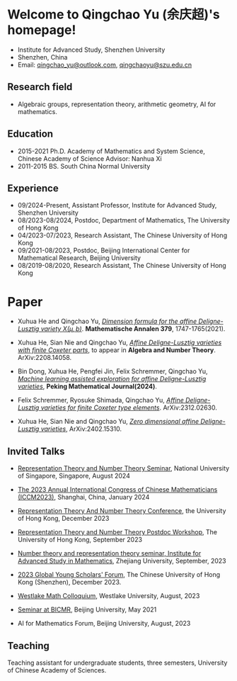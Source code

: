 # Welcome to Qingchao Yu (余庆超)'s homepage!

- Institute for Advanced Study, Shenzhen University
- Shenzhen, China
- Email: qingchao_yu@outlook.com, qingchaoyu@szu.edu.cn



<!-- <img align="right" alt="img" src="https://github.com/FernandoRoldan93/FernandoRoldan93/blob/master/cover_image.jpg" width="50%" height="auto"  -->



## Research field
- Algebraic groups, representation theory, arithmetic geometry, AI for mathematics.

## Education
- 2015-2021  Ph.D. Academy of Mathematics and System Science, Chinese Academy of Science Advisor: Nanhua Xi
- 2011-2015  BS. South China Normal University

## Experience
- 09/2024-Present, Assistant Professor, Institute for Advanced Study, Shenzhen   University
- 08/2023-08/2024, Postdoc, Department of Mathematics, The University of Hong Kong
- 04/2023-07/2023, Research Assistant, The Chinese University of Hong Kong 
- 09/2021-08/2023, Postdoc, Beijing International Center for Mathematical Research, Beijing University
- 08/2019-08/2020, Research Assistant, The Chinese University of Hong Kong 



# Paper
- Xuhua He and Qingchao Yu, [*Dimension formula for the affine Deligne-Lusztig variety $X(\mu, b)$*](https://arxiv.org/pdf/2005.09799.pdf). **Mathematische Annalen 379**, 1747-1765(2021).

- Xuhua He, Sian Nie and Qingchao Yu, [*Affine Deligne-Lusztig varieties with finite Coxeter parts*](https://arxiv.org/pdf/2208.14058.pdf), to appear in **Algebra and Number Theory**. ArXiv:2208.14058.
- Bin Dong, Xuhua He, Pengfei Jin, Felix Schremmer, Qingchao Yu, [*Machine learning assisted exploration for affine Deligne-Lusztig varieties*](https://arxiv.org/pdf/2308.11355), **Peking Mathematical Journal(2024)**.
  
- Felix Schremmer, Ryosuke Shimada, Qingchao Yu, [*Affine Deligne-Lusztig varieties for finite Coxeter type elements*](https://arxiv.org/pdf/2312.02630.pdf). ArXiv:2312.02630.

- Xuhua He, Sian Nie and Qingchao Yu, [*Zero dimensional affine Deligne-Lusztig varieties*](https://arxiv.org/pdf/2402.15310.pdf), ArXiv:2402.15310.


## Invited Talks
- [Representation Theory and Number Theory Seminar](https://www.math.nus.edu.sg/category/events/colloquia-seminars/representation-theory-and-number-theory/), National University of Singapore, Singapore, August 2024

- [The 2023 Annual International Congress of Chinese Mathematicians (ICCM2023)](https://iccm.tsinghua.edu.cn/iccm2023), Shanghai, China, January 2024

- [Representation Theory And Number Theory Conference](https://hkumath.hku.hk/~imr/event/RTNT_2023/index.pdf), the University of Hong Kong, December 2023

- [Representation Theory and Number Theory Postdoc Workshop](https://hkumath.hku.hk/MathWWW/event/2023/Postdoc-workshop.pdf), The University of Hong Kong, September 2023 

- [Number theory and representation theory seminar, Institute for Advanced Study in Mathematics](http://www.iasm.zju.edu.cn/iasm/2023/0908/c58777a2799111/page.htm), Zhejiang University, September, 2023

- [2023 Global Young Scholars' Forum](https://hkumath.hku.hk/~imr/event/RTNT_2023/index.pdf), The Chinese University of Hong Kong (Shenzhen), December 2023.  

- [Westlake Math Colloquium](https://its.westlake.edu.cn/info/1166/1840.htm), Westlake University, August, 2023 

- [Seminar at BICMR](https://bicmr.pku.edu.cn/content/show/44-2491.html), Beijing University, May 2021

- AI for Mathematics Forum, Beijing University, August, 2023



## Teaching
Teaching assistant for undergraduate students, three semesters, University of Chinese Academy of Sciences.
